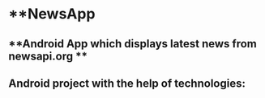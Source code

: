 # **NewsApp
## **Android App which displays latest news from newsapi.org ** ##

Android project with the help of technologies:
  - 
